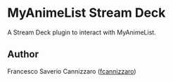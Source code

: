 # MyAnimeList Stream Deck

A Stream Deck plugin to interact with MyAnimeList.

## Author

Francesco Saverio Cannizzaro ([fcannizzaro](https://github.com/fcannizzaro))
